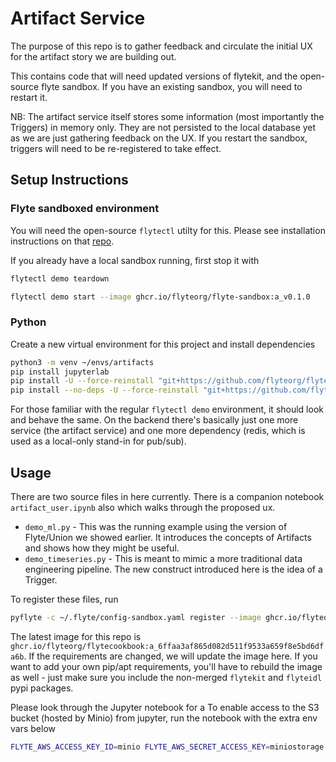 # Artifact Service

The purpose of this repo is to gather feedback and circulate the initial UX for the artifact story we are building out.

This contains code that will need updated versions of flytekit, and the open-source flyte sandbox. If you have an existing sandbox, you will need to restart it.

NB: The artifact service itself stores some information (most importantly the Triggers) in memory only. They are not persisted to the local database yet as we are just gathering feedback on the UX. If you restart the sandbox, triggers will need to be re-registered to take effect. 

## Setup Instructions
### Flyte sandboxed environment
You will need the open-source `flytectl` utilty for this. Please see installation instructions on that [repo](https://github.com/flyteorg/flytectl#-quick-start).

If you already have a local sandbox running, first stop it with
```bash
flytectl demo teardown
```

```bash
flytectl demo start --image ghcr.io/flyteorg/flyte-sandbox:a_v0.1.0
```

### Python
Create a new virtual environment for this project and install dependencies

```bash
python3 -m venv ~/envs/artifacts
pip install jupyterlab
pip install -U --force-reinstall "git+https://github.com/flyteorg/flytekit.git@artifacts"
pip install --no-deps -U --force-reinstall "git+https://github.com/flyteorg/flyteidl.git@artifacts"
```

For those familiar with the regular `flytectl demo` environment, it should look and behave the same. On the backend there's basically just one more service (the artifact service) and one more dependency (redis, which is used as a local-only stand-in for pub/sub).

## Usage
There are two source files in here currently. There is a companion notebook `artifact_user.ipynb` also which walks through the proposed ux.

* `demo_ml.py` - This was the running example using the version of Flyte/Union we showed earlier. It introduces the concepts of Artifacts and shows how they might be useful.  
* `demo_timeseries.py` - This is meant to mimic a more traditional data engineering pipeline. The new construct introduced here is the idea of a Trigger.

To register these files, run

```bash
pyflyte -c ~/.flyte/config-sandbox.yaml register --image ghcr.io/flyteorg/flytecookbook:a_6ffaa3af865d082d511f9533a659f8e5bd6dfa6b artifact_ux
```

The latest image for this repo is `ghcr.io/flyteorg/flytecookbook:a_6ffaa3af865d082d511f9533a659f8e5bd6dfa6b`. If the requirements are changed, we will update the image here. If you want to add your own pip/apt requirements, you'll have to rebuild the image as well - just make sure you include the non-merged `flytekit` and `flyteidl` pypi packages.

Please look through the Jupyter notebook for a To enable access to the S3 bucket (hosted by Minio) from jupyter, run the notebook with the extra env vars below

```bash
FLYTE_AWS_ACCESS_KEY_ID=minio FLYTE_AWS_SECRET_ACCESS_KEY=miniostorage FLYTE_AWS_ENDPOINT=http://localhost:30002 jupyter notebook
```
